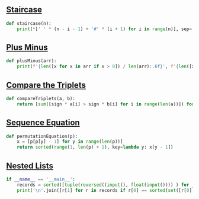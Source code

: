 ## [Staircase](https://www.hackerrank.com/challenges/staircase/problem)

```python
def staircase(n):
    print(*[' ' * (n - i - 1) + '#' * (i + 1) for i in range(n)], sep='\n')
```

## [Plus Minus](https://www.hackerrank.com/challenges/plus-minus/problem)

```python
def plusMinus(arr):
    print(f'{len([x for x in arr if x > 0]) / len(arr):.6f}', f'{len([x for x in arr if x < 0]) / len(arr):.6f}', f'{len([x for x in arr if x == 0]) / len(arr):.6f}', sep='\n')
```

## [Compare the Triplets](https://www.hackerrank.com/challenges/compare-the-triplets/problem)

```python
def compareTriplets(a, b):
    return [sum([sign * a[i] > sign * b[i] for i in range(len(a))]) for sign in [1, -1]]
```

## [Sequence Equation](https://www.hackerrank.com/challenges/permutation-equation/problem)

```python
def permutationEquation(p):
    x = [p[p[y] - 1] for y in range(len(p))]
    return sorted(range(1, len(p) + 1), key=lambda y: x[y - 1])
```

## [Nested Lists](https://www.hackerrank.com/challenges/nested-list/problem)

```python
if __name__ == '__main__':
    records = sorted([tuple(reversed((input(), float(input()))) ) for _ in range(int(input()))])
    print('\n'.join([r[1] for r in records if r[0] == sorted(set([r[0] for r in records]))[1]]))
```
